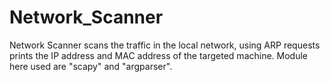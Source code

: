 # Network_Scanner

Network Scanner scans the traffic in the local network, using ARP requests prints the IP address and MAC address of the targeted machine. Module here used are "scapy" and "argparser".
